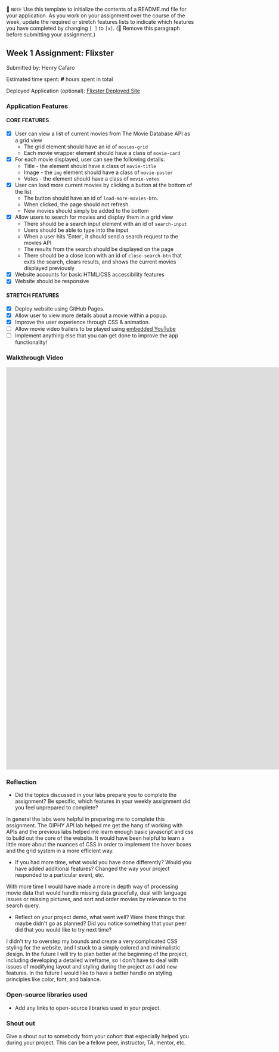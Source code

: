 📝 `NOTE` Use this template to initialize the contents of a README.md file for your application. As you work on your assignment over the course of the week, update the required or stretch features lists to indicate which features you have completed by changing `[ ]` to `[x]`. (🚫 Remove this paragraph before submitting your assignment.)

## Week 1 Assignment: Flixster

Submitted by: Henry Cafaro

Estimated time spent: **#** hours spent in total

Deployed Application (optional): [Flixster Deployed Site](ADD_LINK_HERE)

### Application Features

#### CORE FEATURES

- [x] User can view a list of current movies from The Movie Database API as a grid view
  - The grid element should have an id of `movies-grid`
  - Each movie wrapper element should have a class of `movie-card`
- [x] For each movie displayed, user can see the following details:
  - Title - the element should have a class of `movie-title`
  - Image - the `img` element should have a class of `movie-poster`
  - Votes - the element should have a class of `movie-votes`
- [x] User can load more current movies by clicking a button at the bottom of the list
  - The button should have an id of `load-more-movies-btn`.
  - When clicked, the page should not refresh.
  - New movies should simply be added to the bottom
- [x] Allow users to search for movies and display them in a grid view
  - There should be a search input element with an id of `search-input`
  - Users should be able to type into the input
  - When a user hits 'Enter', it should send a search request to the movies API
  - The results from the search should be displayed on the page
  - There should be a close icon with an id of `close-search-btn` that exits the search, clears results, and shows the current movies displayed previously
- [x] Website accounts for basic HTML/CSS accessibility features
- [x] Website should be responsive

#### STRETCH FEATURES

- [x] Deploy website using GitHub Pages. 
- [x] Allow user to view more details about a movie within a popup.
- [x] Improve the user experience through CSS & animation.
- [ ] Allow movie video trailers to be played using [embedded YouTube](https://support.google.com/youtube/answer/171780?hl=en)
- [ ] Implement anything else that you can get done to improve the app functionality!

### Walkthrough Video


<!-- copy and paste. Modify height and width if desired. -->
<iframe class="embeddedObject shadow resizable" name="embedded_content" scrolling="no" frameborder="0" type="text/html" style="overflow:hidden;" src="https://www.screencast.com/users/hjcafaro/folders/Capture/media/a9705fa2-350f-4f41-a7f5-76fd4eef6f0a/embed" height="1080" width="1728" webkitallowfullscreen mozallowfullscreen allowfullscreen></iframe>

### Reflection

* Did the topics discussed in your labs prepare you to complete the assignment? Be specific, which features in your weekly assignment did you feel unprepared to complete?

In general the labs were helpful in preparing me to complete this assignment. The GIPHY API lab helped me get the hang of working with APIs and the previous labs helped me learn enough basic javascript and css to build out the core of the website. It would have been helpful to learn a little more about the nuances of CSS in order to implement the hover boxes and the grid system in a more efficient way. 

* If you had more time, what would you have done differently? Would you have added additional features? Changed the way your project responded to a particular event, etc.

With more time I would have made a more in depth way of processing movie data that would handle missing data gracefully, deal with language issues or missing pictures, and sort and order movies by relevance to the search query. 

* Reflect on your project demo, what went well? Were there things that maybe didn't go as planned? Did you notice something that your peer did that you would like to try next time?

I didn't try to overstep my bounds and create a very complicated CSS styling for the website, and I stuck to a simply colored and minimalistic design. In the future I will try to plan better at the beginning of the project, including developing a detailed wireframe, so I don't have to deal with issues of modifying layout and styling during the project as I add new features. In the future I would like to have a better handle on styling principles like color, font, and balance. 

### Open-source libraries used

- Add any links to open-source libraries used in your project.

### Shout out

Give a shout out to somebody from your cohort that especially helped you during your project. This can be a fellow peer, instructor, TA, mentor, etc.
